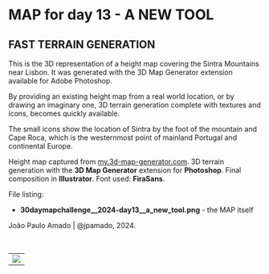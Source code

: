 <h1>MAP for day 13 - A NEW TOOL</h1>
<h2>FAST TERRAIN GENERATION</h2>
<p>This is the 3D representation of a height map covering the Sintra Mountains near Lisbon. It was generated with the 3D Map Generator extension available for Adobe Photoshop.</p>
<p>By providing an existing height map from a real world location, or by drawing an imaginary one, 3D terrain generation complete with textures and icons, becomes quickly available. </p>
<p>The small icons show the location of Sintra by the foot of the mountain and Cape Roca, which is the westernmost point of mainland Portugal and continental Europe.</p>
<p>Height map captured from <a href="https://my.3d-map-generator.com">my.3d-map-generator.com</a>. 3D terrain generation with the <b>3D Map Generator</b> extension for <b>Photoshop</b>. Final composition in <b>Illustrator</b>. Font used: <b>FiraSans</b>.</p>
<p>File listing:</p>
<ul>
  <li><b>30daymapchallenge__2024-day13__a_new_tool.png</b> - the MAP itself</li>
</ul>
<p>João Paulo Amado | @jpamado, 2024.</p>
<p>&nbsp;</p>
<table>
<tr>
<td style="border:thin #000">
<img src="30daymapchallenge__2024-day13__a_new_tool.png" width=auto>
</td>
</tr>
</table>
